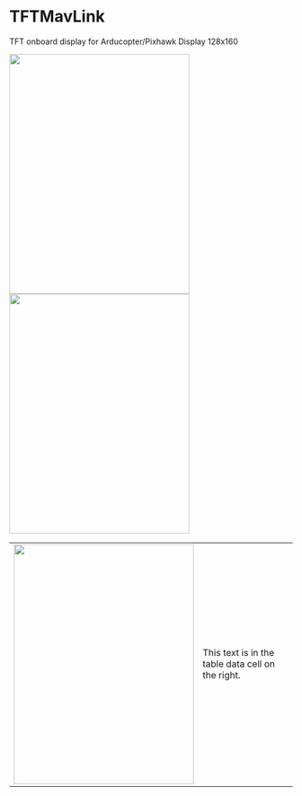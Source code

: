 # TFTMavLink
TFT  onboard display for Arducopter/Pixhawk 
Display 128x160 


<img src="https://github.com/dpsoftware/TFTMavLink/blob/master/doc/images/IMG_2.jpg" width="320" height="427">
<img src="https://github.com/dpsoftware/TFTMavLink/blob/master/doc/images/IMG_2.jpg" width="320" height="427">
 
<table width="500px" height="100%" border="0">
<tr>
 <td>
  <img src="https://github.com/dpsoftware/TFTMavLink/blob/master/doc/images/IMG_2.jpg" width="320" height="427">
 </td>
 <td>
  This text is in the table data cell on the right.
 </td>
</tr>
</table>
